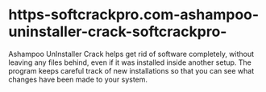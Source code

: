 # https-softcrackpro.com-ashampoo-uninstaller-crack-softcrackpro-
Ashampoo UnInstaller Crack helps get rid of software completely, without leaving any files behind, even if it was installed inside another setup. The program keeps careful track of new installations so that you can see what changes have been made to your system.
